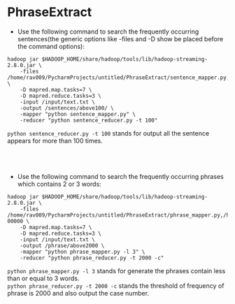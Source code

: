 # PhraseExtract

- Use the following command to search the frequently occurring sentences(the generic options like -files and -D show be placed before the command options):

```
hadoop jar $HADOOP_HOME/share/hadoop/tools/lib/hadoop-streaming-2.8.0.jar \
	-files /home/rav009/PycharmProjects/untitled/PhraseExtract/sentence_mapper.py,/home/rav009/PycharmProjects/untitled/PhraseExtract/sentence_reducer.py \
	-D mapred.map.tasks=7 \
	-D mapred.reduce.tasks=3 \
	-input /input/text.txt \
	-output /sentences/above100/ \
	-mapper "python sentence_mapper.py" \
	-reducer "python sentence_reducer.py -t 100"
```

`python sentence_reducer.py -t 100` stands for output all the sentence appears for more than 100 times.
<br />
<br />
<br />
<br />
- Use the following command to search the frequently occurring phrases which contains 2 or 3 words:

```
hadoop jar $HADOOP_HOME/share/hadoop/tools/lib/hadoop-streaming-2.8.0.jar \
	-files /home/rav009/PycharmProjects/untitled/PhraseExtract/phrase_mapper.py,/home/rav009/PycharmProjects/untitled/PhraseExtract/phrase_reducer.py,hdfs://127.0.0.1:9000/sentences/above100/part-00000 \
	-D mapred.map.tasks=7 \
	-D mapred.reduce.tasks=3 \
	-input /input/text.txt \
	-output /phrase/above2000 \
	-mapper "python phrase_mapper.py -l 3" \
	-reducer "python phrase_reducer.py -t 2000 -c"
```

`python phrase_mapper.py -l 3` stands for generate the phrases contain less than or equal to 3 words.  
`python phrase_reducer.py -t 2000 -c` stands the threshold of frequency of phrase is 2000 and also output the case number.